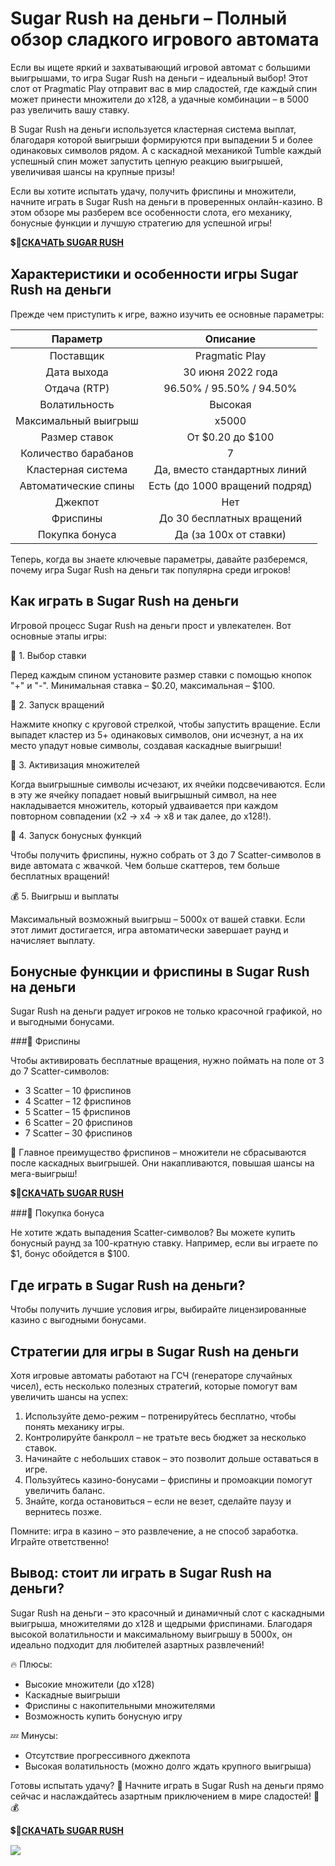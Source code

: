 # Sugar Rush на деньги – Полный обзор сладкого игрового автомата

Если вы ищете яркий и захватывающий игровой автомат с большими выигрышами, то игра Sugar Rush на деньги – идеальный выбор! Этот слот от Pragmatic Play отправит вас в мир сладостей, где каждый спин может принести множители до x128, а удачные комбинации – в 5000 раз увеличить вашу ставку.

В Sugar Rush на деньги используется кластерная система выплат, благодаря которой выигрыши формируются при выпадении 5 и более одинаковых символов рядом. А с каскадной механикой Tumble каждый успешный спин может запустить цепную реакцию выигрышей, увеличивая шансы на крупные призы!

Если вы хотите испытать удачу, получить фриспины и множители, начните играть в Sugar Rush на деньги в проверенных онлайн-казино. В этом обзоре мы разберем все особенности слота, его механику, бонусные функции и лучшую стратегию для успешной игры!

💲🎰[**СКАЧАТЬ SUGAR RUSH**](https://clck.ru/3FmEfx "**ИГРАТЬ В AVIATRIX**")

## Характеристики и особенности игры Sugar Rush на деньги

Прежде чем приступить к игре, важно изучить ее основные параметры:

|       Параметр       |            Описание            |
|:--------------------:|:------------------------------:|
|       Поставщик      |         Pragmatic Play         |
|      Дата выхода     |        30 июня 2022 года       |
|     Отдача (RTP)     |    96.50% / 95.50% / 94.50%    |
|     Волатильность    |             Высокая            |
| Максимальный выигрыш |              x5000             |
|     Размер ставок    |        От $0.20 до $100        |
| Количество барабанов |                7               |
|  Кластерная система  |  Да, вместо стандартных линий  |
| Автоматические спины | Есть (до 1000 вращений подряд) |
|        Джекпот       |               Нет              |
|       Фриспины       |    До 30 бесплатных вращений   |
|    Покупка бонуса    |     Да (за 100x от ставки)     |

Теперь, когда вы знаете ключевые параметры, давайте разберемся, почему игра Sugar Rush на деньги так популярна среди игроков!

## Как играть в Sugar Rush на деньги

Игровой процесс Sugar Rush на деньги прост и увлекателен. Вот основные этапы игры:

🎰 1. Выбор ставки

Перед каждым спином установите размер ставки с помощью кнопок "+" и "-". Минимальная ставка – $0.20, максимальная – $100.

🍭 2. Запуск вращений

Нажмите кнопку с круговой стрелкой, чтобы запустить вращение. Если выпадет кластер из 5+ одинаковых символов, они исчезнут, а на их место упадут новые символы, создавая каскадные выигрыши!

🍬 3. Активизация множителей

Когда выигрышные символы исчезают, их ячейки подсвечиваются. Если в эту же ячейку попадает новый выигрышный символ, на нее накладывается множитель, который удваивается при каждом повторном совпадении (x2 → x4 → x8 и так далее, до x128!).

🎡 4. Запуск бонусных функций

Чтобы получить фриспины, нужно собрать от 3 до 7 Scatter-символов в виде автомата с жвачкой. Чем больше скаттеров, тем больше бесплатных вращений!

💰 5. Выигрыш и выплаты

Максимальный возможный выигрыш – 5000x от вашей ставки. Если этот лимит достигается, игра автоматически завершает раунд и начисляет выплату.

## Бонусные функции и фриспины в Sugar Rush на деньги

Sugar Rush на деньги радует игроков не только красочной графикой, но и выгодными бонусами.

###🎁 Фриспины

Чтобы активировать бесплатные вращения, нужно поймать на поле от 3 до 7 Scatter-символов:

- 3 Scatter – 10 фриспинов
- 4 Scatter – 12 фриспинов
- 5 Scatter – 15 фриспинов
- 6 Scatter – 20 фриспинов
- 7 Scatter – 30 фриспинов

🎯 Главное преимущество фриспинов – множители не сбрасываются после каскадных выигрышей. Они накапливаются, повышая шансы на мега-выигрыш!

💲🎰[**СКАЧАТЬ SUGAR RUSH**](https://clck.ru/3FmEfx "**ИГРАТЬ В AVIATRIX**")

###🛒 Покупка бонуса

Не хотите ждать выпадения Scatter-символов? Вы можете купить бонусный раунд за 100-кратную ставку. Например, если вы играете по $1, бонус обойдется в $100.

## Где играть в Sugar Rush на деньги?

Чтобы получить лучшие условия игры, выбирайте лицензированные казино с выгодными бонусами.

## Стратегии для игры в Sugar Rush на деньги

Хотя игровые автоматы работают на ГСЧ (генераторе случайных чисел), есть несколько полезных стратегий, которые помогут вам увеличить шансы на успех:

1. Используйте демо-режим – потренируйтесь бесплатно, чтобы понять механику игры.
2. Контролируйте банкролл – не тратьте весь бюджет за несколько ставок.
3. Начинайте с небольших ставок – это позволит дольше оставаться в игре.
4. Пользуйтесь казино-бонусами – фриспины и промоакции помогут увеличить баланс.
5. Знайте, когда остановиться – если не везет, сделайте паузу и вернитесь позже.

Помните: игра в казино – это развлечение, а не способ заработка. Играйте ответственно!

## Вывод: стоит ли играть в Sugar Rush на деньги?

Sugar Rush на деньги – это красочный и динамичный слот с каскадными выигрыша, множителями до x128 и щедрыми фриспинами. Благодаря высокой волатильности и максимальному выигрышу в 5000x, он идеально подходит для любителей азартных развлечений!

🔥 Плюсы:

- Высокие множители (до x128)
- Каскадные выигрыши
- Фриспины с накопительными множителями
- Возможность купить бонусную игру

💤 Минусы:

- Отсутствие прогрессивного джекпота
- Высокая волатильность (можно долго ждать крупного выигрыша)

Готовы испытать удачу? 🎰 Начните играть в Sugar Rush на деньги прямо сейчас и наслаждайтесь азартным приключением в мире сладостей! 🍭💰

💲🎰[**СКАЧАТЬ SUGAR RUSH**](https://clck.ru/3FmEfx "**ИГРАТЬ В AVIATRIX**")

[![](https://i.ibb.co/nzygR9F/Sugar-Rush.jpg)](https://clck.ru/3FmEfx)
